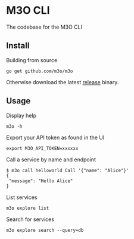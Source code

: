 # M3O CLI

The codebase for the M3O CLI

## Install

Building from source

```
go get github.com/m3o/m3o
```

Otherwise download the latest [release](https://github.com/m3o/m3o/releases/latest) binary.

## Usage

Display help

```
m3o -h
```

Export your API token as found in the UI

```
export M3O_API_TOKEN=xxxxxx
```

Call a service by name and endpoint

```
$ m3o call helloworld Call '{"name": "Alice"}'
{
 "message": "Hello Alice"
}
```

List services

```
m3o explore list
```

Search for services

```
m3o explore search --query=db
```
